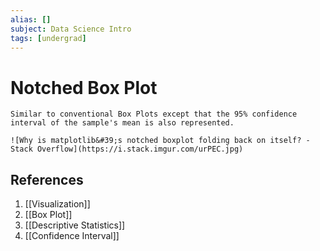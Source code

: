 ```yaml
---
alias: []
subject: Data Science Intro
tags: [undergrad]
---
```

# Notched Box Plot

```ad-note
Similar to conventional Box Plots except that the 95% confidence interval of the sample's mean is also represented.
```

```ad-info
![Why is matplotlib&#39;s notched boxplot folding back on itself? - Stack Overflow](https://i.stack.imgur.com/urPEC.jpg)
```

## References
1. [[Visualization]]
2. [[Box Plot]]
3. [[Descriptive Statistics]]
4. [[Confidence Interval]]